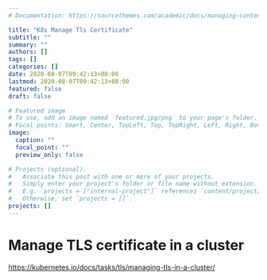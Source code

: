 ```yaml
---
# Documentation: https://sourcethemes.com/academic/docs/managing-content/

title: "K8s Manage Tls Certificate"
subtitle: ""
summary: ""
authors: []
tags: []
categories: []
date: 2020-08-07T09:42:13+08:00
lastmod: 2020-08-07T09:42:13+08:00
featured: false
draft: false

# Featured image
# To use, add an image named `featured.jpg/png` to your page's folder.
# Focal points: Smart, Center, TopLeft, Top, TopRight, Left, Right, BottomLeft, Bottom, BottomRight.
image:
  caption: ""
  focal_point: ""
  preview_only: false

# Projects (optional).
#   Associate this post with one or more of your projects.
#   Simply enter your project's folder or file name without extension.
#   E.g. `projects = ["internal-project"]` references `content/project/deep-learning/index.md`.
#   Otherwise, set `projects = []`.
projects: []
---
```


# Manage TLS certificate in a cluster

https://kubernetes.io/docs/tasks/tls/managing-tls-in-a-cluster/
